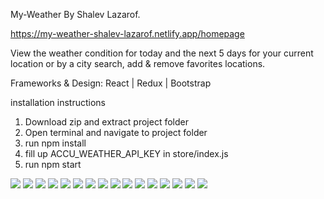 My-Weather By Shalev Lazarof. 

https://my-weather-shalev-lazarof.netlify.app/homepage

View the weather condition for today and the next 5 days for your current location or by a city search, add & remove favorites locations.

Frameworks & Design: React | Redux | Bootstrap

installation instructions
1. Download zip and extract project folder
2. Open terminal and navigate to project folder
3. run npm install
4. fill up ACCU_WEATHER_API_KEY in store/index.js 
6. run npm start

![](https://github.com/ShalevL/My-Weather/blob/main/1.png)
![](https://github.com/ShalevL/My-Weather/blob/main/2.png)
![](https://github.com/ShalevL/My-Weather/blob/main/3.png)
![](https://github.com/ShalevL/My-Weather/blob/main/4.png)
![](https://github.com/ShalevL/My-Weather/blob/main/5.png)
![](https://github.com/ShalevL/My-Weather/blob/main/6.png)
![](https://github.com/ShalevL/My-Weather/blob/main/7.png)
![](https://github.com/ShalevL/My-Weather/blob/main/8.png)
![](https://github.com/ShalevL/My-Weather/blob/main/9.png)
![](https://github.com/ShalevL/My-Weather/blob/main/10.png)
![](https://github.com/ShalevL/My-Weather/blob/main/11.png)
![](https://github.com/ShalevL/My-Weather/blob/main/12.png)
![](https://github.com/ShalevL/My-Weather/blob/main/13.png)
![](https://github.com/ShalevL/My-Weather/blob/main/14.png)
![](https://github.com/ShalevL/My-Weather/blob/main/15.png)
![](https://github.com/ShalevL/My-Weather/blob/main/16.png)

